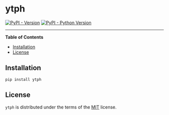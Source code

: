 # ytph

[![PyPI - Version](https://img.shields.io/pypi/v/ytph.svg)](https://pypi.org/project/ytph)
[![PyPI - Python Version](https://img.shields.io/pypi/pyversions/ytph.svg)](https://pypi.org/project/ytph)

-----

**Table of Contents**

- [Installation](#installation)
- [License](#license)

## Installation

```console
pip install ytph
```

## License

`ytph` is distributed under the terms of the [MIT](https://spdx.org/licenses/MIT.html) license.
